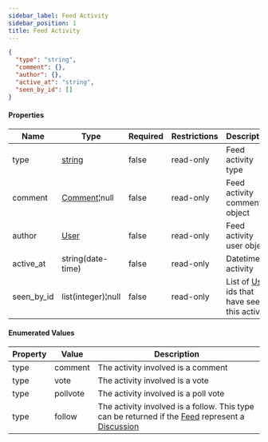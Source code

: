 ```yaml
---
sidebar_label: Feed Activity
sidebar_position: 1
title: Feed Activity
---
```


```json
{
  "type": "string",
  "comment": {},
  "author": {},
  "active_at": "string",
  "seen_by_id": []
}

```

#### Properties

| Name       | Type                                                                    | Required | Restrictions | Description                                                                         |
|------------|-------------------------------------------------------------------------|----------|--------------|-------------------------------------------------------------------------------------|
| type       | [string](/docs/apireference/v2/schemas/feed_activity#enumerated-values) | false    | read-only    | Feed activity type                                                                  |
| comment    | [Comment](/docs/apireference/v2/schemas/comment)¦null                   | false    | read-only    | Feed activity comment object                                                        |
| author     | [User](/docs/apireference/v2/schemas/user)                              | false    | read-only    | Feed activity user object                                                           |
| active_at  | string(date-time)                                                       | false    | read-only    | Datetime of activity                                                                |
| seen_by_id | list(integer)¦null                                                      | false    | read-only    | List of [User](/docs/apireference/v2/schemas/user) ids that have seen this activity |

#### Enumerated Values

| Property | Value    | Description                                                                                                                                                                       |
|----------|----------|-----------------------------------------------------------------------------------------------------------------------------------------------------------------------------------|
| type     | comment  | The activity involved is a comment                                                                                                                                                |
| type     | vote     | The activity involved is a vote                                                                                                                                                   |
| type     | pollvote | The activity involved is a poll vote                                                                                                                                              |
| type     | follow   | The activity involved is a follow. This type can be returned if the [Feed](/docs/apireference/v2/schemas/feed) represent a [Discussion](/docs/apireference/v2/schemas/discussion) |